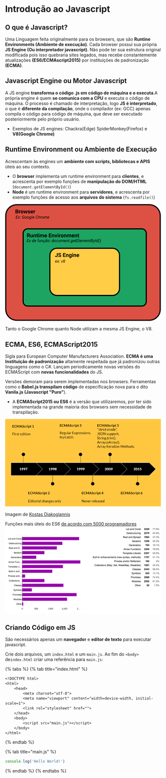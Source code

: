 # Introdução ao Javascript

## O que é Javascript?

Uma Linguagem feita originalmente para os browsers, que são **Runtine Environments \(Ambiente de execução\)**. Cada browser possui sua própria **JS Engine \(Ou interpretador javascript\)**. Não pode ter sua estrutura original modificada pois isso quebraria sites legados, mas recebe constantemente atualizações **\(ES6/ECMAscript2015\)** por instituições de padronização **\(ECMA\)**.

## Javascript Engine ou Motor Javascript

A JS engine **transforma o código .js em código de máquina e o executa**.A própria engine é quem **se comunica com a CPU** e executa o código de máquina. O processo é chamado de interpretação, logo **JS é interpretado**, o que é **diferente da compilação**, onde o compilador \(ex: GCC\) apenas compila o código para código de máquina, que deve ser executado posteriormente pelo próprio usuário.

* Exemplos de JS engines: Chackra\(Edge\) SpiderMonkey\(Firefox\) e **V8\(Google Chrome\)**

## Runtime Environment ou Ambiente de Execução

Acrescentam às engines um **ambiente com scripts, bibliotecas e APIS** úteis ao seu contexto.

* O **browser** implementa um runtime environment para **clientes**, e acrescenta por exemplo funções de **manipulação do DOM/HTML** \(`document.getElementById()`\)
* **Node** é um runtime environment para **servidores**, e acrescenta por exemplo funções de acesso aos **arquivos do sistema** \(`fs.readfile()`\)

![Runtime Environment](../../.gitbook/assets/js_intro_img1.png)

Tanto o Google Chrome quanto Node utilizam a mesma JS Engine, o V8.

## ECMA, ES6, ECMAScript2015

Sigla para European Computer Manufacturers Association. **ECMA é uma Instituição de padronização** altamente respeitada que já padronizou outras linguagens como o C\#. Lançam periodicamente novas versões do ECMAScript com **novas funcionalidades** do JS.

Versões demoram para serem implementadas nos browsers. Ferramentas como o **Babel.js transpilam código** de especificação nova para o dito **Vanila.js \(Javascript "Puro"**\).

* A **ECMAScript2015 ou ES6** é a versão que utilizaremos, por ter sido implementada na grande maioria dos browsers sem necessidade de transpilação.

![Ecmascript](../../.gitbook/assets/js_intro_img2.png)

Imagem de [Kostas Diakogiannis](https://www.goconqr.com/c/64835/course_modules/108563-es6-next-generation-javascript)

Funções mais úteis do ES6 [de acordo com 5000 programadores](https://ponyfoo.com/articles/javascript-developer-survey-results) ![Ecmascript functions](../../.gitbook/assets/js_intro_img3.png)

## Criando Código em JS

São necessários apenas um **navegador** e **editor de texto** para executar javascript.

Crie dois arquivos, um `index.html` e um `main.js`. Ao fim do `<body>` de`index.html` criar uma referência para `main.js`:

{% tabs %}
{% tab title="index.html" %}
```markup
<!DOCTYPE html>
<html>
    <head>
        <meta charset="utf-8">
        <meta name="viewport" content="width=device-width, initial-scale=1">
        <link rel="stylesheet" href="">
    </head>
    <body>
        <script src="main.js"></script>
    </body>
</html>
```
{% endtab %}

{% tab title="main.js" %}
```javascript
console.log('Hello World!')
```
{% endtab %}
{% endtabs %}



